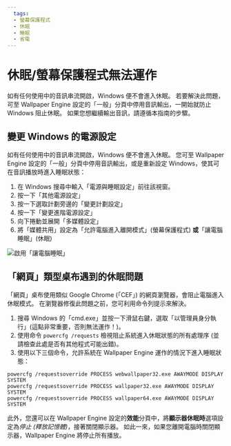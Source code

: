 ```yaml
---
  tags:
  - 螢幕保護程式
  - 休眠
  - 睡眠
  - 省電
---
```


# 休眠/螢幕保護程式無法運作

如有任何使用中的音訊串流開啟，Windows 便不會進入休眠。 若要解決此問題，可至 Wallpaper Engine 設定的「一般」分頁中停用音訊輸出，一開始就防止 Windows 阻止休眠。 如果您想繼續輸出音訊，請遵循本指南的步驟。

## 變更 Windows 的電源設定

如有任何使用中的音訊串流開啟，Windows 便不會進入休眠。 您可至 Wallpaper Engine 設定的「一般」分頁中停用音訊輸出，或是重新設定 Windows，使其可在音訊播放時進入睡眠狀態：

1. 在 Windows 搜尋中輸入「電源與睡眠設定」前往該視窗。
2. 按一下「其他電源設定」
3. 按一下選取計劃旁邊的「變更計劃設定」
4. 按一下「變更進階電源設定」
5. 向下捲動並展開「多媒體設定」
6. 將「媒體共用」設定為「允許電腦進入離開模式」(螢幕保護程式) **或**「讓電腦睡眠」(休眠)

![啟用「讓電腦睡眠」](./power.gif)

## 「網頁」類型桌布遇到的休眠問題

「網頁」桌布使用類似 Google Chrome (「CEF」) 的網頁瀏覽器，會阻止電腦進入休眠模式。 在瀏覽器修復此問題之前，您可利用命令列提示來解決。

1. 搜尋 Windows 的「cmd.exe」並按一下滑鼠右鍵，選取「以管理員身分執行」(這點非常重要，否則無法運作！)。
2. 使用命令 `powercfg /requests` 檢視阻止系統進入休眠狀態的所有處理序 (並請檢查此處是否有其他程式可能出錯)。
3. 使用以下三個命令，允許系統在 Wallpaper Engine 運作的情況下進入睡眠狀態：

```
powercfg /requestsoverride PROCESS webwallpaper32.exe AWAYMODE DISPLAY SYSTEM
powercfg /requestsoverride PROCESS wallpaper32.exe AWAYMODE DISPLAY SYSTEM
powercfg /requestsoverride PROCESS wallpaper64.exe AWAYMODE DISPLAY SYSTEM
```

此外，您還可以在 Wallpaper Engine 設定的**效能**分頁中，將**顯示器休眠時**選項設定為*停止 (釋放記憶體)*，接著關閉顯示器。 如此一來，如果您離開電腦時關閉顯示器，Wallpaper Engine 將停止所有播放。